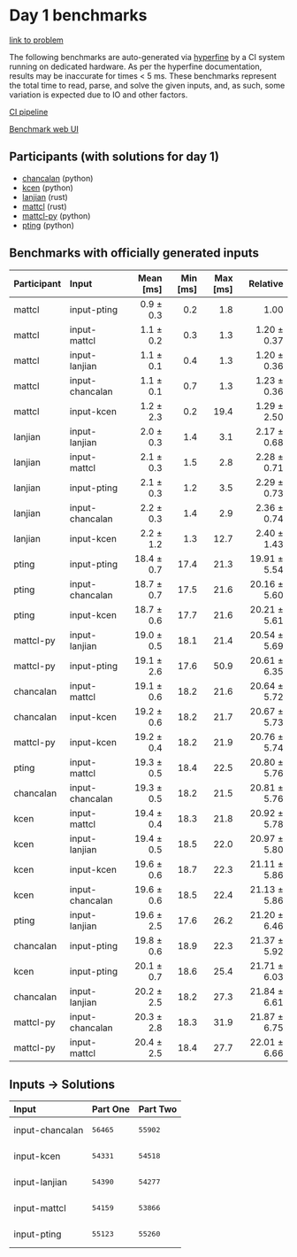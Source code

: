 # Day 1 benchmarks

[link to problem](https://adventofcode.com/2023/day/1)

The following benchmarks are auto-generated via
[hyperfine](https://github.com/sharkdp/hyperfine) by a CI system running on
dedicated hardware. As per the hyperfine documentation, results may be
inaccurate for times < 5 ms. These benchmarks represent the total time to read,
parse, and solve the given inputs, and, as such, some variation is expected due
to IO and other factors.

[CI pipeline](http://ci.papercode.net:8080/teams/main/pipelines/aoc2023)

[Benchmark web UI](https://aoc.ancalagon.black)


## Participants (with solutions for day 1)

- [chancalan](https://github.com/chancalan/aoc2023) (python)
- [kcen](https://github.com/kcen/aoc2023) (python)
- [lanjian](https://github.com/lanjian/aoc-2023) (rust)
- [mattcl](https://github.com/mattcl/aoc2023) (rust)
- [mattcl-py](https://github.com/mattcl/aoc2023-py) (python)
- [pting](https://github.com/pting/aoc2023) (python)


## Benchmarks with officially generated inputs

| Participant | Input | Mean [ms] | Min [ms] | Max [ms] | Relative |
|:---|:---|---:|---:|---:|---:|
| mattcl | input-pting | 0.9 ± 0.3 | 0.2 | 1.8 | 1.00 |
| mattcl | input-mattcl | 1.1 ± 0.2 | 0.3 | 1.3 | 1.20 ± 0.37 |
| mattcl | input-lanjian | 1.1 ± 0.1 | 0.4 | 1.3 | 1.20 ± 0.36 |
| mattcl | input-chancalan | 1.1 ± 0.1 | 0.7 | 1.3 | 1.23 ± 0.36 |
| mattcl | input-kcen | 1.2 ± 2.3 | 0.2 | 19.4 | 1.29 ± 2.50 |
| lanjian | input-lanjian | 2.0 ± 0.3 | 1.4 | 3.1 | 2.17 ± 0.68 |
| lanjian | input-mattcl | 2.1 ± 0.3 | 1.5 | 2.8 | 2.28 ± 0.71 |
| lanjian | input-pting | 2.1 ± 0.3 | 1.2 | 3.5 | 2.29 ± 0.73 |
| lanjian | input-chancalan | 2.2 ± 0.3 | 1.4 | 2.9 | 2.36 ± 0.74 |
| lanjian | input-kcen | 2.2 ± 1.2 | 1.3 | 12.7 | 2.40 ± 1.43 |
| pting | input-pting | 18.4 ± 0.7 | 17.4 | 21.3 | 19.91 ± 5.54 |
| pting | input-chancalan | 18.7 ± 0.7 | 17.5 | 21.6 | 20.16 ± 5.60 |
| pting | input-kcen | 18.7 ± 0.6 | 17.7 | 21.6 | 20.21 ± 5.61 |
| mattcl-py | input-lanjian | 19.0 ± 0.5 | 18.1 | 21.4 | 20.54 ± 5.69 |
| mattcl-py | input-pting | 19.1 ± 2.6 | 17.6 | 50.9 | 20.61 ± 6.35 |
| chancalan | input-mattcl | 19.1 ± 0.6 | 18.2 | 21.6 | 20.64 ± 5.72 |
| chancalan | input-kcen | 19.2 ± 0.6 | 18.2 | 21.7 | 20.67 ± 5.73 |
| mattcl-py | input-kcen | 19.2 ± 0.4 | 18.2 | 21.9 | 20.76 ± 5.74 |
| pting | input-mattcl | 19.3 ± 0.5 | 18.4 | 22.5 | 20.80 ± 5.76 |
| chancalan | input-chancalan | 19.3 ± 0.5 | 18.2 | 21.5 | 20.81 ± 5.76 |
| kcen | input-mattcl | 19.4 ± 0.4 | 18.3 | 21.8 | 20.92 ± 5.78 |
| kcen | input-lanjian | 19.4 ± 0.5 | 18.5 | 22.0 | 20.97 ± 5.80 |
| kcen | input-kcen | 19.6 ± 0.6 | 18.7 | 22.3 | 21.11 ± 5.86 |
| kcen | input-chancalan | 19.6 ± 0.6 | 18.5 | 22.4 | 21.13 ± 5.86 |
| pting | input-lanjian | 19.6 ± 2.5 | 17.6 | 26.2 | 21.20 ± 6.46 |
| chancalan | input-pting | 19.8 ± 0.6 | 18.9 | 22.3 | 21.37 ± 5.92 |
| kcen | input-pting | 20.1 ± 0.7 | 18.6 | 25.4 | 21.71 ± 6.03 |
| chancalan | input-lanjian | 20.2 ± 2.5 | 18.2 | 27.3 | 21.84 ± 6.61 |
| mattcl-py | input-chancalan | 20.3 ± 2.8 | 18.3 | 31.9 | 21.87 ± 6.75 |
| mattcl-py | input-mattcl | 20.4 ± 2.5 | 18.4 | 27.7 | 22.01 ± 6.66 |


## Inputs -> Solutions

| Input | Part One | Part Two |
|:---|:---|:---|
|input-chancalan|<pre>56465</pre>|<pre>55902</pre>|
|input-kcen|<pre>54331</pre>|<pre>54518</pre>|
|input-lanjian|<pre>54390</pre>|<pre>54277</pre>|
|input-mattcl|<pre>54159</pre>|<pre>53866</pre>|
|input-pting|<pre>55123</pre>|<pre>55260</pre>|
